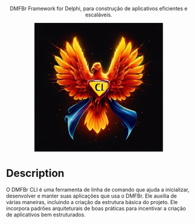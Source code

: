 <p align="center">DMFBr Framework for Delphi, para construção de aplicativos eficientes e escaláveis.</p>
<p align="center">
  <img src="assets/cli.jfif" alt="super CLI" width="350">
</p>

# Description
O DMFBr CLI é uma ferramenta de linha de comando que ajuda a inicializar, desenvolver e manter suas aplicações que usa o DMFBr. Ele auxilia de várias maneiras, incluindo a criação da estrutura básica do projeto. Ele incorpora padrões arquiteturais de boas práticas para incentivar a criação de aplicativos bem estruturados.
